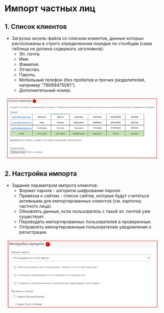 # Импорт частных лиц

## 1. Список клиентов
* Загрузка эксель-файла со списком клиентов, данные которых расположены в строго определенном порядке по столбцам (сама таблица не должна содержать заголовков):
    + Эл. почта.
    + Имя.
    + Фамилия.
    + Отчество.
    + Пароль.
    + Мобильный телефон (без пробелов и прочих разделителей, например “79069475081”).
    + Дополнительный номер.

![](../_media/customer/customer12.png ':size=70%')
## 2. Настройка импорта
* Задание параметром импрота клиентов:
    + Формат пароля - алгоритм шифрования пароля.
    + Привязка к сайтам - список сайтов, которые будут считаться активными для импортированных клиентов (см. карточку частного лица).
    + Обновлять данные, если пользователь с такой эл. почтой уже существует.
    + Переводить импортированных пользователей в проверенные.
    + Отправлять импортированным пользователем уведомления о регистрации.

![](../_media/customer/customer13.png ':size=60%')